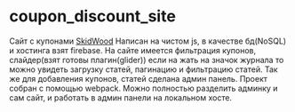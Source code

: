 # coupon_discount_site

Сайт с купонами [SkidWood](https://skidwood-5a4ed.web.app/)
Написан на чистом js, в качестве бд(NoSQL) и хостинга взят firebase. На сайте имеется фильтрация купонов, слайдер(взят готовы плагин(glider)) если на жать на значок журнала то можно увидеть загрузку статей, пагинацию и фильтрацию статей. Так же для добавления купонов, статей сделана админ панель. Проект собран с помощью webpack. Можно полностью разделить админку и сам сайт, и работать в админ панели на локальном хосте.

